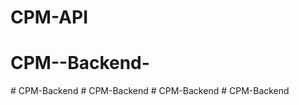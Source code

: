 # CPM-API
# CPM--Backend-
#   C P M - B a c k e n d  
 # CPM-Backend
#   C P M - B a c k e n d  
 # CPM-Backend
